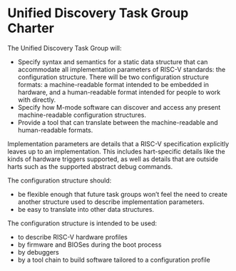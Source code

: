 # Unified Discovery Task Group Charter

The Unified Discovery Task Group will:
* Specify syntax and semantics for a static data structure that can accommodate
  all implementation parameters of RISC-V standards: the configuration
  structure. There will be two configuration structure formats: a
  machine-readable format intended to be embedded in hardware, and a
  human-readable format intended for people to work with directly.
* Specify how M-mode software can discover and access any present
  machine-readable configuration structures.
* Provide a tool that can translate between the machine-readable and
  human-readable formats.

Implementation parameters are details that a RISC-V specification explicitly
leaves up to an implementation. This includes hart-specific details like the
kinds of hardware triggers supported, as well as details that are outside
harts such as the supported abstract debug commands.

The configuration structure should:
* be flexible enough that future task groups won’t feel the need to
  create another structure used to describe implementation parameters.
* be easy to translate into other data structures.

The configuration structure is intended to be used:
* to describe RISC-V hardware profiles
* by firmware and BIOSes during the boot process
* by debuggers
* by a tool chain to build software tailored to a configuration profile
